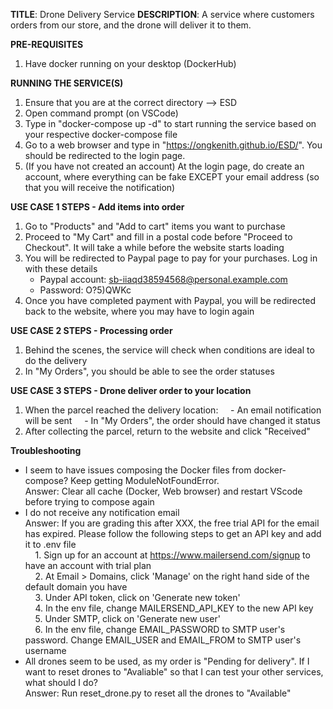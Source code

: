 **TITLE**: Drone Delivery Service
**DESCRIPTION**: A service where customers orders from our store, and the drone will deliver it to them.

**PRE-REQUISITES**
1. Have docker running on your desktop (DockerHub)

**RUNNING THE SERVICE(S)**
1. Ensure that you are at the correct directory --> ESD
2. Open command prompt (on VSCode)
3. Type in "docker-compose up -d" to start running the service based on your respective docker-compose file
4. Go to a web browser and type in "https://ongkenith.github.io/ESD/". You should be redirected to the login page.
5. (If you have not created an account) At the login page, do create an account, where everything can be fake EXCEPT your email address (so that you will receive the notification)

**USE CASE 1 STEPS - Add items into order**
1. Go to "Products" and "Add to cart" items you want to purchase
2. Proceed to "My Cart" and fill in a postal code before "Proceed to Checkout". It will take a while before the website starts loading
3. You will be redirected to Paypal page to pay for your purchases. Log in with these details
    - Paypal account: sb-iiaqd38594568@personal.example.com
    - Password: O?5)QWKc
4. Once you have completed payment with Paypal, you will be redirected back to the website, where you may have to login again

**USE CASE 2 STEPS - Processing order**
1. Behind the scenes, the service will check when conditions are ideal to do the delivery
2. In "My Orders", you should be able to see the order statuses

**USE CASE 3 STEPS - Drone deliver order to your location**
1. When the parcel reached the delivery location:
&nbsp;&nbsp;&nbsp;&nbsp;- An email notification will be sent
&nbsp;&nbsp;&nbsp;&nbsp;- In "My Orders", the order should have changed it status
2. After collecting the parcel, return to the website and click "Received"

**Troubleshooting**
- I seem to have issues composing the Docker files from docker-compose? Keep getting ModuleNotFoundError. <br>
Answer: Clear all cache (Docker, Web browser) and restart VScode before trying to compose again
- I do not receive any notification email <br>
Answer: If you are grading this after XXX, the free trial API for the email has expired. Please follow the following steps to get an API key and add it to .env file <br>
&nbsp;&nbsp;&nbsp;&nbsp;1. Sign up for an account at https://www.mailersend.com/signup to have an account with trial plan <br>
&nbsp;&nbsp;&nbsp;&nbsp;2. At Email > Domains, click 'Manage' on the right hand side of the default domain you have <br>
&nbsp;&nbsp;&nbsp;&nbsp;3. Under API token, click on 'Generate new token' <br>
&nbsp;&nbsp;&nbsp;&nbsp;4. In the env file, change MAILERSEND_API_KEY to the new API key <br>
&nbsp;&nbsp;&nbsp;&nbsp;5. Under SMTP, click on 'Generate new user' <br>
&nbsp;&nbsp;&nbsp;&nbsp;6. In the env file, change EMAIL_PASSWORD to SMTP user's password. Change EMAIL_USER and EMAIL_FROM to SMTP user's username <br>
- All drones seem to be used, as my order is "Pending for delivery". If I want to reset drones to "Avaliable" so that I can test your other services, what should I do? <br>
Answer: Run reset_drone.py to reset all the drones to "Available"